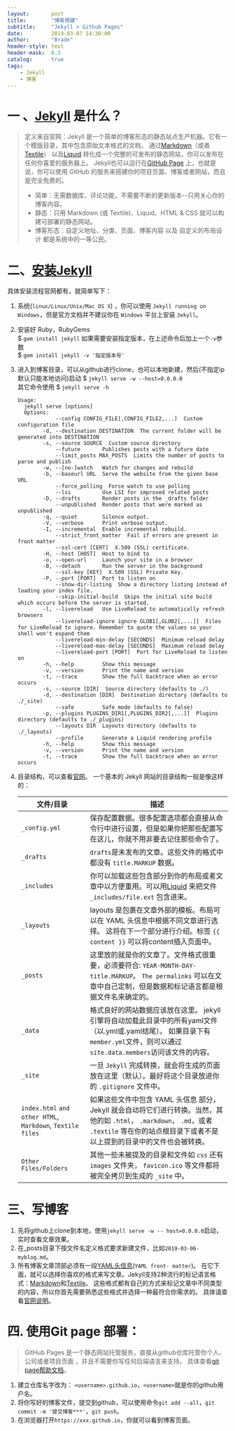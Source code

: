 ```yaml
---
layout:       post
title:        "博客搭建"
subtitle:     "Jekyll + Github Pages"
date:         2019-03-07 14:30:00
author:       "Brade"
header-style: text
header-mask:  0.3
catalog:      true
tags:
    - Jekyll
    - 博客
---
```


# 一 、[Jekyll](https://www.jekyll.com.cn/) 是什么？
> 定义来自官网：Jekyll 是一个简单的博客形态的静态站点生产机器。它有一个模版目录，其中包含原始文本格式的文档，
通过[Markdown](https://daringfireball.net/projects/markdown/)（或者[Textile](http://textile.sitemonks.com/)） 
以及[Liquid](http://docs.shopify.com/themes/liquid-basics) 转化成一个完整的可发布的静态网站，你可以发布在任何你喜爱的服务器上。
Jekyll也可以运行在[GitHub Page](http://pages.github.com/) 上，也就是说，你可以使用 GitHub 的服务来搭建你的项目页面、博客或者网站，而且是完全免费的。
>+ 简单：无需数据库、评论功能，不需要不断的更新版本--只用关心你的博客内容。
>+ 静态：只用 Markdown (或 Textile)、Liquid、HTML & CSS 就可以构建可部署的静态网站。
>+ 博客形态：自定义地址、分类、页面、博客内容 以及 自定义的布局设计 都是系统中的一等公民。

# 二、[安装Jekyll](https://www.jekyll.com.cn/docs/installation/)
 具体安装流程官网都有，就简单写下：
    
1. 系统(`linux/Linux/Unix/Mac OS X`) ，你可以使用 `Jekyll running on Windows`，但是官方文档并不建议你在 `Windows` 平台上安装 `Jekyll`。

2. 安装好 Ruby，RubyGems  
  $ `gem install jekyll`
  如果需要安装指定版本，在上述命令后加上一个`-v`参数  
  $ `gem install jekyll -v '指定版本号'`
     
3. 进入到博客目录，可以从github进行clone，也可以本地新建，然后(不指定ip默认只能本地访问)启动
  $ `jekyll serve -w --host=0.0.0.0`  
  其它命令使用
  $ `jekyll serve -h`  

       Usage:
         jekyll serve [options]
         Options:
                   --config CONFIG_FILE[,CONFIG_FILE2,...]  Custom configuration file
               -d, --destination DESTINATION  The current folder will be generated into DESTINATION
               -s, --source SOURCE  Custom source directory
                   --future       Publishes posts with a future date
                   --limit_posts MAX_POSTS  Limits the number of posts to parse and publish
               -w, --[no-]watch   Watch for changes and rebuild
               -b, --baseurl URL  Serve the website from the given base URL
                   --force_polling  Force watch to use polling
                   --lsi          Use LSI for improved related posts
               -D, --drafts       Render posts in the _drafts folder
                   --unpublished  Render posts that were marked as unpublished
               -q, --quiet        Silence output.
               -V, --verbose      Print verbose output.
               -I, --incremental  Enable incremental rebuild.
                   --strict_front_matter  Fail if errors are present in front matter
                   --ssl-cert [CERT]  X.509 (SSL) certificate.
               -H, --host [HOST]  Host to bind to
               -o, --open-url     Launch your site in a browser
               -B, --detach       Run the server in the background
                   --ssl-key [KEY]  X.509 (SSL) Private Key.
               -P, --port [PORT]  Port to listen on
                   --show-dir-listing  Show a directory listing instead of loading your index file.
                   --skip-initial-build  Skips the initial site build which occurs before the server is started.
               -l, --livereload   Use LiveReload to automatically refresh browsers
                   --livereload-ignore ignore GLOB1[,GLOB2[,...]]  Files for LiveReload to ignore. Remember to quote the values so your shell won't expand them
                   --livereload-min-delay [SECONDS]  Minimum reload delay
                   --livereload-max-delay [SECONDS]  Maximum reload delay
                   --livereload-port [PORT]  Port for LiveReload to listen on
               -h, --help         Show this message
               -v, --version      Print the name and version
               -t, --trace        Show the full backtrace when an error occurs
               -s, --source [DIR]  Source directory (defaults to ./)
               -d, --destination [DIR]  Destination directory (defaults to ./_site)
                   --safe         Safe mode (defaults to false)
               -p, --plugins PLUGINS_DIR1[,PLUGINS_DIR2[,...]]  Plugins directory (defaults to ./_plugins)
                   --layouts DIR  Layouts directory (defaults to ./_layouts)
                   --profile      Generate a Liquid rendering profile
               -h, --help         Show this message
               -v, --version      Print the name and version
               -t, --trace        Show the full backtrace when an error occurs 
4. 目录结构，可以查看[官网](https://www.jekyll.com.cn/docs/structure/)。
一个基本的 Jekyll 网站的目录结构一般是像这样的：
		
	|文件/目录|描述|
	| ---- | ---- |
	|`_config.yml`| 保存配置数据。很多配置选项都会直接从命令行中进行设置，但是如果你把那些配置写在这儿，你就不用非要去记住那些命令了。|
	|`_drafts`| `drafts`是未发布的文章。这些文件的格式中都没有 `title.MARKUP` 数据。
	|`_includes`| 你可以加载这些包含部分到你的布局或者文章中以方便重用。可以用[Liquid](http://docs.shopify.com/themes/liquid-basics) 来把文件 `_includes/file.ext` 包含进来。  |
	|`_layouts`| layouts 是包裹在文章外部的模板。布局可以在 YAML 头信息中根据不同文章进行选择。 这将在下一个部分进行介绍。标签  `{{ content }}` 可以将content插入页面中。|
	|`_posts`| 这里放的就是你的文章了。文件格式很重要，必须要符合: `YEAR-MONTH-DAY-title.MARKUP`。 `The permalinks` 可以在文章中自己定制，但是数据和标记语言都是根据文件名来确定的。|
	|`_data`| 格式良好的网站数据应该放在这里。 jekyll引擎将自动加载此目录中的所有yaml文件（以.yml或.yaml结尾）。 如果目录下有`member.yml`文件，则可以通过`site.data.members`访问该文件的内容。|
	|`_site`| 一旦 `Jekyll` 完成转换，就会将生成的页面放在这里（默认）。最好将这个目录放进你的 `.gitignore` 文件中。|
	|`index.html` `and other HTML`, `Markdown`, `Textile files`| 如果这些文件中包含 YAML 头信息 部分，Jekyll 就会自动将它们进行转换。当然，其他的如 `.html`， `.markdown`，  `.md`，或者 `.textile` 等在你的站点根目录下或者不是以上提到的目录中的文件也会被转换。|
	|`Other Files/Folders`| 其他一些未被提及的目录和文件如 `css` 还有 `images` 文件夹， `favicon.ico` 等文件都将被完全拷贝到生成的 `_site` 中。


# 三、写博客
1. 先将github上clone到本地，使用`jekyll serve -w -- host=0.0.0.0`启动，实时查看文章效果。
2. 在_posts目录下按文件名定义格式要求新建文件，比如`2019-03-06-myblog.md`。
3. 所有博客文章顶部必须有一段[YAML头信息](https://www.jekyll.com.cn/docs/frontmatter/)(`YAML front- matter`)。 
在它下面，就可以选择你喜欢的格式来写文章。Jekyll支持2种流行的标记语言格式：[Markdown](http://www.markdown.cn/)和[Textile](http://textile.sitemonks.com/)。 
这些格式都有自己的方式来标记文章中不同类型的内容，所以你首先需要熟悉这些格式并选择一种最符合你需求的。
具体请查看[官网说明](https://www.jekyll.com.cn/docs/posts/)。

# 四. 使用Git page 部署：
> GitHub Pages 是一个静态网站托管服务，直接从github仓库托管你个人、公司或者项目页面 ，并且不需要你写任何后端语言来支持。
具体查看[git page帮助文档](https://help.github.com/en#github-pages-basics)。

1. 建立仓库名字改为： `<username>.github.io`，`<username>`就是你的github用户名。
2. 将你写好的博客文件，提交到github，可以使用命令`git add --all`，`git commit -m '提交博客***'`，`git push`。
3. 在浏览器打开`https://xxx.github.io`，你就可以看到博客页面。
